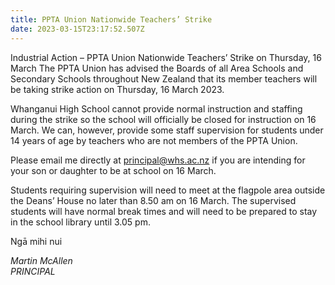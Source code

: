 ```yaml
---
title: PPTA Union Nationwide Teachers’ Strike
date: 2023-03-15T23:17:52.507Z
---
```

Industrial Action – PPTA Union Nationwide Teachers’ Strike on Thursday, 16 March
The PPTA Union has advised the Boards of all Area Schools and Secondary Schools throughout New Zealand that its member teachers will be taking strike action on Thursday, 16 March 2023.

Whanganui High School cannot provide normal instruction and staffing during the strike so the school will officially be closed for instruction on 16 March.  We can, however, provide some staff supervision for students under 14 years of age by teachers who are not members of the PPTA Union.

Please email me directly at principal@whs.ac.nz if you are intending for your son or daughter to be at school on 16 March.

Students requiring supervision will need to meet at the flagpole area outside the Deans’ House no later than 8.50 am on 16 March.  The supervised students will have normal break times and will need to be prepared to stay in the school library until 3.05 pm.

Ngā mihi nui 
 
*Martin McAllen  
PRINCIPAL*

